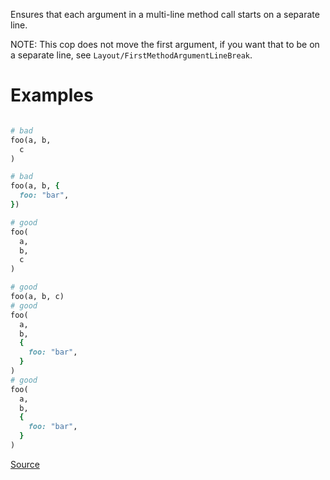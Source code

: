 
Ensures that each argument in a multi-line method call
starts on a separate line.

NOTE: This cop does not move the first argument, if you want that to
be on a separate line, see `Layout/FirstMethodArgumentLineBreak`.

# Examples

```ruby

# bad
foo(a, b,
  c
)

# bad
foo(a, b, {
  foo: "bar",
})

# good
foo(
  a,
  b,
  c
)

# good
foo(a, b, c)
# good
foo(
  a,
  b,
  {
    foo: "bar",
  }
)
# good
foo(
  a,
  b,
  {
    foo: "bar",
  }
)
```

[Source](http://www.rubydoc.info/gems/rubocop/RuboCop/Cop/Layout/MultilineMethodArgumentLineBreaks)